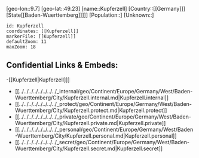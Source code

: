 ﻿---
location: [49.23,9.7]
mapzoom: [7,12] 
mapmarker: city 
type: City
tags:
- geo/City


SpocWebEntityId: 31699
isDeleted: false
confidential: public

---
[geo-lon::9.7]
[geo-lat::49.23]
[name::Kupferzell]
[Country::[[Germany]]]
[State[[Baden-Wuerttemberg]]]]]
[Population::]
[Unknown::]


```leaflet
id: Kupferzell
coordinates: [[Kupferzell]]
markerFile: [[Kupferzell]]
defaultZoom: 11 
maxZoom: 18
```


## Confidential Links & Embeds: 
-[[Kupferzell|Kupferzell]]] 
- [[../../../../../../../../_internal/geo/Continent/Europe/Germany/West/Baden-Wuerttemberg/City/Kupferzell.internal.md|Kupferzell.internal]] 
- [[../../../../../../../../_protect/geo/Continent/Europe/Germany/West/Baden-Wuerttemberg/City/Kupferzell.protect.md|Kupferzell.protect]] 
- [[../../../../../../../../_private/geo/Continent/Europe/Germany/West/Baden-Wuerttemberg/City/Kupferzell.private.md|Kupferzell.private]] 
- [[../../../../../../../../_personal/geo/Continent/Europe/Germany/West/Baden-Wuerttemberg/City/Kupferzell.personal.md|Kupferzell.personal]] 
- [[../../../../../../../../_secret/geo/Continent/Europe/Germany/West/Baden-Wuerttemberg/City/Kupferzell.secret.md|Kupferzell.secret]] 
